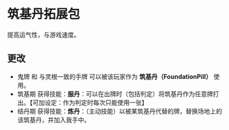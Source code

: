 # 筑基丹拓展包

提高运气性，与游戏速度。

## 更改

- 鬼牌 和 与灵根一致的手牌 可以被该玩家作为 **筑基丹（FoundationPill）** 使用。
- 筑基期 获得技能：**服丹**：可以在出牌时（包括判定）将筑基丹作为任意牌打出。【可加设定：作为判定时每次只能使用一张】
- 结丹期 获得技能：**炼丹**：（主动技能）以被某筑基丹代替的牌，替换场地上的该筑基丹，并加入我手中。
